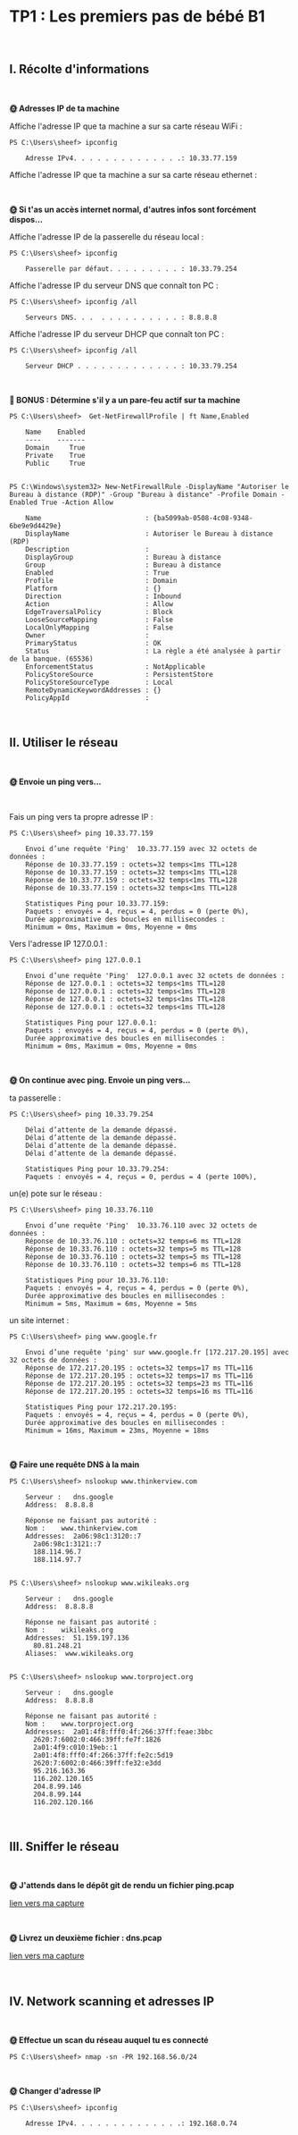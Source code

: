 # TP1 : Les premiers pas de bébé B1

<br />

## I. Récolte d'informations

<br />

**🌞 Adresses IP de ta machine**

Affiche l'adresse IP que ta machine a sur sa carte réseau WiFi :

    PS C:\Users\sheef> ipconfig

        Adresse IPv4. . . . . . . . . . . . . .: 10.33.77.159

Affiche l'adresse IP que ta machine a sur sa carte réseau ethernet :

<br />

**🌞 Si t'as un accès internet normal, d'autres infos sont forcément dispos...**

Affiche l'adresse IP de la passerelle du réseau local :

    PS C:\Users\sheef> ipconfig

        Passerelle par défaut. . . . . . . . . : 10.33.79.254

Affiche l'adresse IP du serveur DNS que connaît ton PC :

    PS C:\Users\sheef> ipconfig /all

        Serveurs DNS. . .  . . . . . . . . . . : 8.8.8.8

Affiche l'adresse IP du serveur DHCP que connaît ton PC :

    PS C:\Users\sheef> ipconfig /all

        Serveur DHCP . . . . . . . . . . . . . : 10.33.79.254

<br />

**🌟 BONUS : Détermine s'il y a un pare-feu actif sur ta machine**

    PS C:\Users\sheef>  Get-NetFirewallProfile | ft Name,Enabled

        Name    Enabled
        ----    -------
        Domain     True
        Private    True
        Public     True

    
    PS C:\Windows\system32> New-NetFirewallRule -DisplayName "Autoriser le Bureau à distance (RDP)" -Group "Bureau à distance" -Profile Domain -Enabled True -Action Allow

        Name                          : {ba5099ab-0508-4c08-9348-6be9e9d4429e}
        DisplayName                   : Autoriser le Bureau à distance (RDP)
        Description                   :
        DisplayGroup                  : Bureau à distance
        Group                         : Bureau à distance
        Enabled                       : True
        Profile                       : Domain
        Platform                      : {}
        Direction                     : Inbound
        Action                        : Allow
        EdgeTraversalPolicy           : Block
        LooseSourceMapping            : False
        LocalOnlyMapping              : False
        Owner                         :
        PrimaryStatus                 : OK
        Status                        : La règle a été analysée à partir de la banque. (65536)
        EnforcementStatus             : NotApplicable
        PolicyStoreSource             : PersistentStore
        PolicyStoreSourceType         : Local
        RemoteDynamicKeywordAddresses : {}
        PolicyAppId                   :

<br />

## II. Utiliser le réseau

<br />

**🌞 Envoie un ping vers...**

<br />

Fais un ping vers ta propre adresse IP :

    PS C:\Users\sheef> ping 10.33.77.159

        Envoi d’une requête 'Ping'  10.33.77.159 avec 32 octets de données :
        Réponse de 10.33.77.159 : octets=32 temps<1ms TTL=128
        Réponse de 10.33.77.159 : octets=32 temps<1ms TTL=128
        Réponse de 10.33.77.159 : octets=32 temps<1ms TTL=128
        Réponse de 10.33.77.159 : octets=32 temps<1ms TTL=128

        Statistiques Ping pour 10.33.77.159:
        Paquets : envoyés = 4, reçus = 4, perdus = 0 (perte 0%),
        Durée approximative des boucles en millisecondes :
        Minimum = 0ms, Maximum = 0ms, Moyenne = 0ms

Vers l'adresse IP 127.0.0.1 :

    PS C:\Users\sheef> ping 127.0.0.1

        Envoi d’une requête 'Ping'  127.0.0.1 avec 32 octets de données :
        Réponse de 127.0.0.1 : octets=32 temps<1ms TTL=128
        Réponse de 127.0.0.1 : octets=32 temps<1ms TTL=128
        Réponse de 127.0.0.1 : octets=32 temps<1ms TTL=128
        Réponse de 127.0.0.1 : octets=32 temps<1ms TTL=128

        Statistiques Ping pour 127.0.0.1:
        Paquets : envoyés = 4, reçus = 4, perdus = 0 (perte 0%),
        Durée approximative des boucles en millisecondes :
        Minimum = 0ms, Maximum = 0ms, Moyenne = 0ms

<br />

**🌞 On continue avec ping. Envoie un ping vers...**

ta passerelle :

    PS C:\Users\sheef> ping 10.33.79.254

        Délai d’attente de la demande dépassé.
        Délai d’attente de la demande dépassé.
        Délai d’attente de la demande dépassé.
        Délai d’attente de la demande dépassé.

        Statistiques Ping pour 10.33.79.254:
        Paquets : envoyés = 4, reçus = 0, perdus = 4 (perte 100%),

un(e) pote sur le réseau :

    PS C:\Users\sheef> ping 10.33.76.110

        Envoi d’une requête 'Ping'  10.33.76.110 avec 32 octets de données :
        Réponse de 10.33.76.110 : octets=32 temps=6 ms TTL=128
        Réponse de 10.33.76.110 : octets=32 temps=5 ms TTL=128
        Réponse de 10.33.76.110 : octets=32 temps=5 ms TTL=128
        Réponse de 10.33.76.110 : octets=32 temps=6 ms TTL=128

        Statistiques Ping pour 10.33.76.110:
        Paquets : envoyés = 4, reçus = 4, perdus = 0 (perte 0%),
        Durée approximative des boucles en millisecondes :
        Minimum = 5ms, Maximum = 6ms, Moyenne = 5ms

un site internet :

    PS C:\Users\sheef> ping www.google.fr

        Envoi d’une requête 'ping' sur www.google.fr [172.217.20.195] avec 32 octets de données :
        Réponse de 172.217.20.195 : octets=32 temps=17 ms TTL=116
        Réponse de 172.217.20.195 : octets=32 temps=17 ms TTL=116
        Réponse de 172.217.20.195 : octets=32 temps=23 ms TTL=116
        Réponse de 172.217.20.195 : octets=32 temps=16 ms TTL=116

        Statistiques Ping pour 172.217.20.195:
        Paquets : envoyés = 4, reçus = 4, perdus = 0 (perte 0%),
        Durée approximative des boucles en millisecondes :
        Minimum = 16ms, Maximum = 23ms, Moyenne = 18ms

<br />

**🌞 Faire une requête DNS à la main**

    PS C:\Users\sheef> nslookup www.thinkerview.com

        Serveur :   dns.google
        Address:  8.8.8.8

        Réponse ne faisant pas autorité :
        Nom :    www.thinkerview.com
        Addresses:  2a06:98c1:3120::7
          2a06:98c1:3121::7
          188.114.96.7
          188.114.97.7


    PS C:\Users\sheef> nslookup www.wikileaks.org

        Serveur :   dns.google
        Address:  8.8.8.8

        Réponse ne faisant pas autorité :
        Nom :    wikileaks.org
        Addresses:  51.159.197.136
          80.81.248.21
        Aliases:  www.wikileaks.org

    
    PS C:\Users\sheef> nslookup www.torproject.org

        Serveur :   dns.google
        Address:  8.8.8.8

        Réponse ne faisant pas autorité :
        Nom :    www.torproject.org
        Addresses:  2a01:4f8:fff0:4f:266:37ff:feae:3bbc
          2620:7:6002:0:466:39ff:fe7f:1826
          2a01:4f9:c010:19eb::1
          2a01:4f8:fff0:4f:266:37ff:fe2c:5d19
          2620:7:6002:0:466:39ff:fe32:e3dd
          95.216.163.36
          116.202.120.165
          204.8.99.146
          204.8.99.144
          116.202.120.166

<br />

## III. Sniffer le réseau

<br />

**🌞 J'attends dans le dépôt git de rendu un fichier ping.pcap**

[lien vers ma capture](./ping.pcapng)

<br />

**🌞 Livrez un deuxième fichier : dns.pcap**

[lien vers ma capture](./dns.pcapng)

<br />

## IV. Network scanning et adresses IP

<br />

**🌞 Effectue un scan du réseau auquel tu es connecté**

    PS C:\Users\sheef> nmap -sn -PR 192.168.56.0/24

<br />

**🌞 Changer d'adresse IP**

    PS C:\Users\sheef> ipconfig

        Adresse IPv4. . . . . . . . . . . . . .: 192.168.0.74